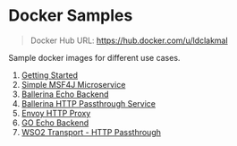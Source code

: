 # Docker Samples

> Docker Hub URL: https://hub.docker.com/u/ldclakmal

Sample docker images for different use cases.

1. [Getting Started](./sample)
2. [Simple MSF4J Microservice](./msf4j)
3. [Ballerina Echo Backend](./ballerina-echo-backend)
4. [Ballerina HTTP Passthrough Service](./ballerina-http-passthrough)
5. [Envoy HTTP Proxy](./envoy)
6. [GO Echo Backend](./go-echo-backend)
7. [WSO2 Transport - HTTP Passthrough](./wso2-transport-http-passthrough)
